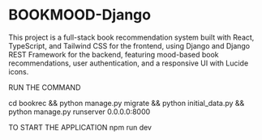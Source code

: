 # BOOKMOOD-Django

This project is a full-stack book recommendation system built with React, TypeScript, and Tailwind CSS for the frontend, using Django and Django REST Framework for the backend, featuring mood-based book recommendations, user authentication, and a responsive UI with Lucide icons.

RUN THE COMMAND


cd bookrec && python manage.py migrate && python initial_data.py && python manage.py runserver 0.0.0.0:8000


TO START THE APPLICATION
npm run dev
